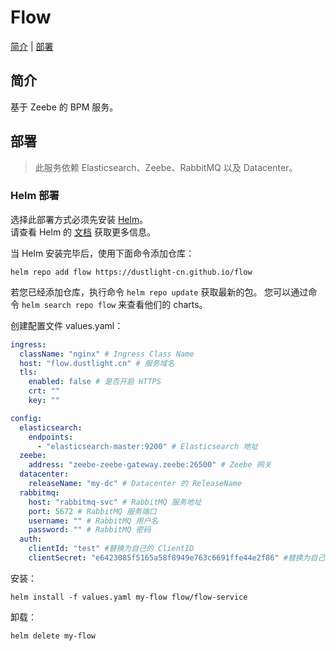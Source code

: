 # Flow
[简介](#简介) | [部署](#部署)

## 简介
基于 Zeebe 的 BPM 服务。

## 部署
> 此服务依赖 Elasticsearch、Zeebe、RabbitMQ 以及 Datacenter。
### Helm 部署
选择此部署方式必须先安装 [Helm](https://helm.sh)。  
请查看 Helm 的 [文档](https://helm.sh/docs) 获取更多信息。

当 Helm 安装完毕后，使用下面命令添加仓库：

    helm repo add flow https://dustlight-cn.github.io/flow

若您已经添加仓库，执行命令 `helm repo update` 获取最新的包。
您可以通过命令 `helm search repo flow` 来查看他们的 charts。

创建配置文件 values.yaml：
```yaml
ingress:
  className: "nginx" # Ingress Class Name
  host: "flow.dustlight.cn" # 服务域名
  tls:
    enabled: false # 是否开启 HTTPS
    crt: "" 
    key: ""

config:
  elasticsearch:
    endpoints:
      - "elasticsearch-master:9200" # Elasticsearch 地址
  zeebe:
    address: "zeebe-zeebe-gateway.zeebe:26500" # Zeebe 网关
  datacenter:
    releaseName: "my-dc" # Datacenter 的 ReleaseName
  rabbitmq:
    host: "rabbitmq-svc" # RabbitMQ 服务地址
    port: 5672 # RabbitMQ 服务端口
    username: "" # RabbitMQ 用户名
    password: "" # RabbitMQ 密码
  auth:
    clientId: "test" #替换为自己的 ClientID
    clientSecret: "e6423085f5165a58f8949e763c6691ffe44e2f86" #替换为自己的 ClientSecret
```

安装：

    helm install -f values.yaml my-flow flow/flow-service

卸载：

    helm delete my-flow

